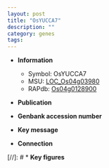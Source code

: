 ```yaml
---
layout: post
title: "OsYUCCA7"
description: ""
category: genes
tags: 
---
```


* **Information**  
    + Symbol: OsYUCCA7  
    + MSU: [LOC_Os04g03980](http://rice.uga.edu/cgi-bin/ORF_infopage.cgi?orf=LOC_Os04g03980)  
    + RAPdb: [Os04g0128900](http://rapdb.dna.affrc.go.jp/viewer/gbrowse_details/irgsp1?name=Os04g0128900)  

* **Publication**  

* **Genbank accession number**  

* **Key message**  

* **Connection**  

[//]: # * **Key figures**  


